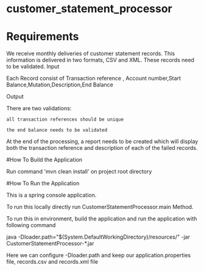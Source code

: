 # customer_statement_processor


# Requirements

We receive monthly deliveries of customer statement records. This information is delivered in two formats, CSV and XML. These records need to be validated.
Input

Each Record consist of Transaction reference , Account number,Start Balance,Mutation,Description,End Balance

Output

There are two validations:

    all transaction references should be unique

    the end balance needs to be validated

At the end of the processing, a report needs to be created which will display both the transaction reference and description of each of the failed records.


#How To Build the Application

Run command 'mvn clean install' on project root directory

#How To Run the Application

This is a spring console application. 

To run this locally directly run CustomerStatementProcessor.main Method. 

To run this in environment, build the application and run the application with following command

java -Dloader.path="$(System.DefaultWorkingDirectory)/resources/" -jar CustomerStatementProcessor-*.jar

Here we can configure -Dloader.path and keep our application.properties file, records.csv and records.xml file


